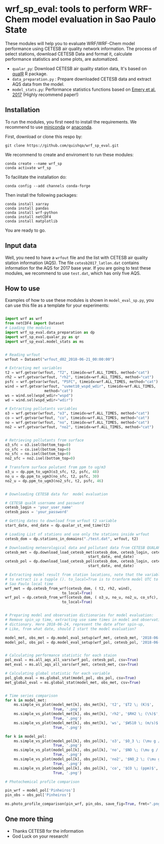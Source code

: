# wrf_sp_eval: tools to perform WRF-Chem model evaluation in Sao Paulo State

These modules will help you to evaluate WRF/WRF-Chem model performance using
CETESB air quality network information. The process of select stations, download
CETESB Data and format it, calculate performance statistics and some plots, are
automatized.

* `qualar_py`: Download CETESB air quality station data, It's based on
[qualR](https://github.com/quishqa/qualR) R package.
* `data_preparation.py` : Prepare downloaded CETESB data and extract AQS data
from the model.
* `model_stats.py`: Performance statistics functions based on
[Emery et al. 2017](https://www.tandfonline.com/doi/full/10.1080/10962247.2016.1265027) (Highly recommend paper!)

## Installation

To run the modules, you first need to install the requirements. We recommend to
use [miniconda](https://docs.conda.io/en/latest/miniconda.html) or
[anaconda](https://docs.anaconda.com/anaconda/install/).

First, download or clone this respo by:
```
git clone https://github.com/quishqa/wrf_sp_eval.git
```

We recommend to create and enviroment to run these modules:
```
conda create --name wrf_sp
conda activate wrf_sp
```

To facilitate the installation do:

```
conda config --add channels conda-forge
```

Then install the following packages:
```
conda install xarray
conda install pandas
conda install wrf-python
conda install netCDF4
conda install matplotlib
```

You are ready to go.


## Input data
Well, you need to have a `wrfout` file and the list with CETESB air quality station  information (AQS). The file  `cetesb2017_latlon.dat` contains information for
the AQS for 2017 base year. If you are going to test these modules, we recommend
to use `test.dat`, which has only five AQS.

## How to use
Examples of how to use these modules is shown in `model_eval_sp.py`, you can use this file as a template for your experiments:

```python

import wrf as wrf
from netCDF4 import Dataset
# Loading the modules
import wrf_sp_eval.data_preparation as dp
import wrf_sp_eval.qualar_py as qr
import wrf_sp_eval.model_stats as ms


# Reading wrfout
wrfout = Dataset("wrfout_d02_2018-06-21_00:00:00")

# Extracting met variables
t2 = wrf.getvar(wrfout, "T2", timeidx=wrf.ALL_TIMES, method="cat")
rh2 = wrf.getvar(wrfout, "rh2", timeidx=wrf.ALL_TIMES, method="cat")
psfc = wrf.getvar(wrfout, "PSFC", timeidx=wrf.ALL_TIMES, method="cat")
wind = wrf.getvar(wrfout, "uvmet10_wspd_wdir", timeidx=wrf.ALL_TIMES,
                  method="cat")
ws = wind.sel(wspd_wdir="wspd")
wd = wind.sel(wspd_wdir="wdir")

# Extracting pollutants variables
o3 = wrf.getvar(wrfout, "o3", timeidx=wrf.ALL_TIMES, method="cat")
co = wrf.getvar(wrfout, "co", timeidx=wrf.ALL_TIMES, method="cat")
no = wrf.getvar(wrfout, "no", timeidx=wrf.ALL_TIMES, method="cat")
no2 = wrf.getvar(wrfout, "no2", timeidx=wrf.ALL_TIMES, method="cat")


# Retrieving pollutants from surface
o3_sfc = o3.isel(bottom_top=0)
co_sfc = co.isel(bottom_top=0)
no_sfc = no.isel(bottom_top=0)
no2_sfc = no2.isel(bottom_top=0)

# Transform surface polutant from ppm to ug/m3
o3_u = dp.ppm_to_ugm3(o3_sfc, t2, psfc, 48)
no_u = dp.ppm_to_ugm3(no_sfc, t2, psfc, 30)
no2_u = dp.ppm_to_ugm3(no2_sfc, t2, psfc, 46)


# Downloading CETESB data for  model evaluation

# CETESB qualR username and password
cetesb_login = 'your_user_name'
cetesb_pass = 'your_password'

# Getting dates to download from wrfout t2 variable
start_date, end_date = dp.qualar_st_end_time(t2)

# Loading List of stations and use only the stations inside wrfout
cetesb_dom = dp.stations_in_domains("./test.dat", wrfout, t2)

# Downloading meteorological data and pollutant data from CETESB QUALAR
cetesb_met = dp.download_load_cetesb_met(cetesb_dom, cetesb_login, cetesb_pass,
                                      start_date, end_date)
cetesb_pol = dp.download_load_cetesb_pol(cetesb_dom, cetesb_login, cetesb_pass,
                                      start_date, end_date)

# Extracting model result from station locations, note that the variables
# to extract is a tupple (). to_local=True is to tranform model UTC to
# Sao Paulo local time
wrf_met = dp.cetesb_from_wrf(cetesb_dom, ( t2, rh2, wind),
                          to_local=True)
wrf_pol = dp.cetesb_from_wrf(cetesb_dom, ( o3_u, no_u, no2_u, co_sfc),
                          to_local=True)


# Preparing model and observation dictionaries for model evaluation:
# Remove spin_up time, extracting use same times in model and observation
# dictionary. Here 2018-06-24, represent the date after spin-up,
# Like, from what date, should I start the model evaluation?

model_met, obs_met = dp.model_eval_setup(wrf_met, cetesb_met, '2018-06-24')
model_pol, obs_pol = dp.model_eval_setup(wrf_pol, cetesb_pol, '2018-06-24')


# Calculating performance statistic for each staion
pol_eval = ms.all_aqs_all_vars(wrf_pol, cetesb_pol, csv=True)
met_eval = ms.all_aqs_all_vars(wrf_met, cetesb_met, csv=True)

# Calculating global statistic for each variable
pol_glob_eval = ms.global_stat(model_pol, obs_pol, csv=True)
met_global_eval = ms.global_stat(model_met, obs_met, csv=True)


# Time series comparison
for k in model_met:
    ms.simple_vs_plot(model_met[k], obs_met[k], 't2', '$T2 \; (K)$',
                      True, '.png')
    ms.simple_vs_plot(model_met[k], obs_met[k], 'rh2', '$RH2 \; (\%)$',
                      True, '.png')
    ms.simple_vs_plot(model_met[k], obs_met[k], 'ws', '$WS10 \; (m/s)$',
                      True, '.png')

for k in model_pol:
    ms.simple_vs_plot(model_pol[k], obs_pol[k], 'o3', '$O_3 \; (\mu g / m^3)$',
                      True, '.png')
    ms.simple_vs_plot(model_pol[k], obs_pol[k], 'no', '$NO \; (\mu g / m^3)$',
                      True, '.png')
    ms.simple_vs_plot(model_pol[k], obs_pol[k], 'no2', '$NO_2 \; (\mu g / m^3)$',
                      True, '.png')
    ms.simple_vs_plot(model_pol[k], obs_pol[k], 'co', '$CO \; (ppm)$',
                      True, '.png')

# Photochemical profile comparison

pin_wrf = model_pol['Pinheiros']
pin_obs = obs_pol['Pinheiros']

ms.photo_profile_comparison(pin_wrf, pin_obs, save_fig=True, frmt=".png")

```

## One more thing
* Thanks CETESB for the information
* God Luck on your research!

